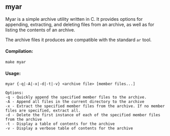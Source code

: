 myar
----

Myar is a simple archive utility written in C.  It provides options for
appending, extracting, and deleting files from an archive, as well as for
listing the contents of an archive.

The archive files it produces are compatible with the standard `ar` tool.

#### Compilation:
`make myar`

#### Usage:

    myar {-q|-A|-x|-d|-t|-v} <archive file> [member files...]
    
    Options:  
    -q - Quickly append the specified member files to the archive.  
    -A - Append all files in the current directory to the archive  
    -x - Extract the specified member files from the archive. If no member files are specified, extract all.  
    -d - Delete the first instance of each of the specified member files from the archive  
    -t - Display a table of contents for the archive  
    -v - Display a verbose table of contents for the archive  
